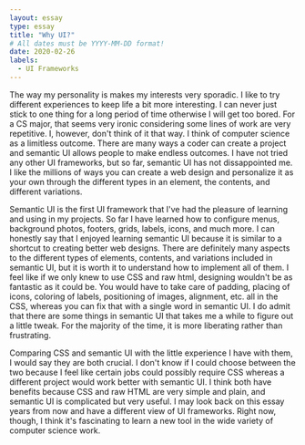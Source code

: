 ```yaml
---
layout: essay
type: essay
title: "Why UI?"
# All dates must be YYYY-MM-DD format!
date: 2020-02-26
labels:
  - UI Frameworks
---
```


The way my personality is makes my interests very sporadic.  I like to try different experiences to keep life a bit more interesting.  I can never just stick to one thing for a long period of time otherwise I will get too bored.  For a CS major, that seems very ironic considering some lines of work are very repetitive.  I, however, don't think of it that way.  I think of computer science as a limitless outcome.  There are many ways a coder can create a project and semantic UI allows people to make endless outcomes.  I have not tried any other UI frameworks, but so far, semantic UI has not dissappointed me.  I like the millions of ways you can create a web design and personalize it as your own through the different types in an element, the contents, and different variations.    

Semantic UI is the first UI framework that I've had the pleasure of learning and using in my projects.  So far I have learned how to configure menus, background photos, footers, grids, labels, icons, and much more.  I can honestly say that I enjoyed learning semantic UI because it is similar to a shortcut to creating better web designs.  There are definitely many aspects to the different types of elements, contents, and variations included in semantic UI, but it is worth it to understand how to implement all of them.  I feel like if we only knew to use CSS and raw html, designing wouldn't be as fantastic as it could be.  You would have to take care of padding, placing of icons, coloring of labels, positioning of images, alignment, etc. all in the CSS, whereas you can fix that with a single word in semantic UI.  I do admit that there are some things in semantic UI that takes me a while to figure out a little tweak.  For the majority of the time, it is more liberating rather than frustrating.  

Comparing CSS and semantic UI with the little experience I have with them, I would say they are both crucial.  I don't know if I could choose between the two because I feel like certain jobs could possibly require CSS whereas a different project would work better with semantic UI.  I think both have benefits because CSS and raw HTML are very simple and plain, and semantic UI is complicated but very useful.  I may look back on this essay years from now and have a different view of UI frameworks.  Right now, though, I think it's fascinating to learn a new tool in the wide variety of computer science work.  








